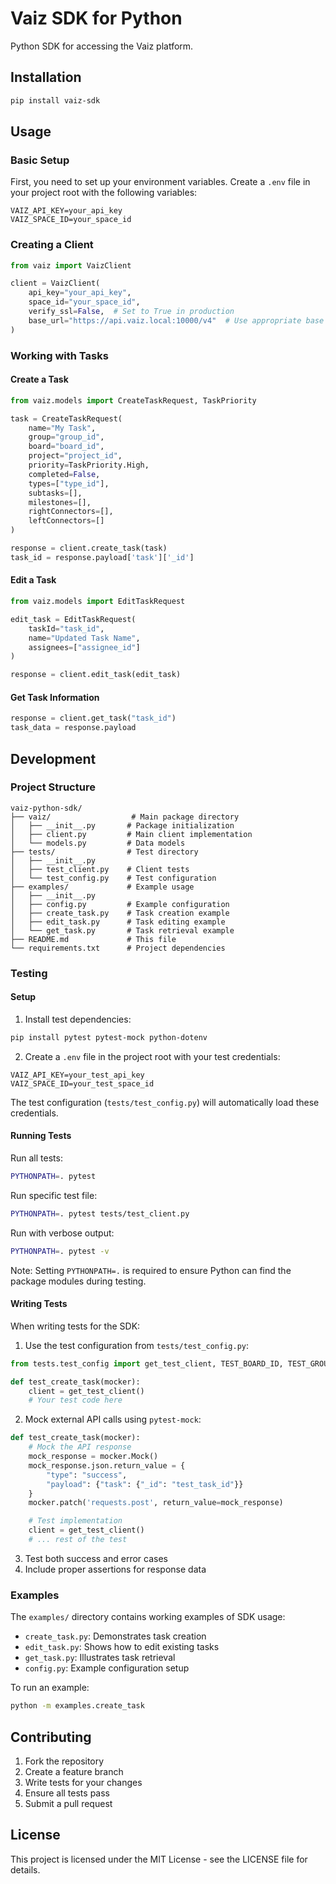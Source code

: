 # Vaiz SDK for Python

Python SDK for accessing the Vaiz platform.

## Installation

```bash
pip install vaiz-sdk
```

## Usage

### Basic Setup

First, you need to set up your environment variables. Create a `.env` file in your project root with the following variables:

```env
VAIZ_API_KEY=your_api_key
VAIZ_SPACE_ID=your_space_id
```

### Creating a Client

```python
from vaiz import VaizClient

client = VaizClient(
    api_key="your_api_key",
    space_id="your_space_id",
    verify_ssl=False,  # Set to True in production
    base_url="https://api.vaiz.local:10000/v4"  # Use appropriate base URL for your environment
)
```

### Working with Tasks

#### Create a Task

```python
from vaiz.models import CreateTaskRequest, TaskPriority

task = CreateTaskRequest(
    name="My Task",
    group="group_id",
    board="board_id",
    project="project_id",
    priority=TaskPriority.High,
    completed=False,
    types=["type_id"],
    subtasks=[],
    milestones=[],
    rightConnectors=[],
    leftConnectors=[]
)

response = client.create_task(task)
task_id = response.payload['task']['_id']
```

#### Edit a Task

```python
from vaiz.models import EditTaskRequest

edit_task = EditTaskRequest(
    taskId="task_id",
    name="Updated Task Name",
    assignees=["assignee_id"]
)

response = client.edit_task(edit_task)
```

#### Get Task Information

```python
response = client.get_task("task_id")
task_data = response.payload
```

## Development

### Project Structure

```
vaiz-python-sdk/
├── vaiz/                  # Main package directory
│   ├── __init__.py       # Package initialization
│   ├── client.py         # Main client implementation
│   └── models.py         # Data models
├── tests/                # Test directory
│   ├── __init__.py
│   ├── test_client.py    # Client tests
│   └── test_config.py    # Test configuration
├── examples/             # Example usage
│   ├── __init__.py
│   ├── config.py         # Example configuration
│   ├── create_task.py    # Task creation example
│   ├── edit_task.py      # Task editing example
│   └── get_task.py       # Task retrieval example
├── README.md             # This file
└── requirements.txt      # Project dependencies
```

### Testing

#### Setup

1. Install test dependencies:

```bash
pip install pytest pytest-mock python-dotenv
```

2. Create a `.env` file in the project root with your test credentials:

```env
VAIZ_API_KEY=your_test_api_key
VAIZ_SPACE_ID=your_test_space_id
```

The test configuration (`tests/test_config.py`) will automatically load these credentials.

#### Running Tests

Run all tests:

```bash
PYTHONPATH=. pytest
```

Run specific test file:

```bash
PYTHONPATH=. pytest tests/test_client.py
```

Run with verbose output:

```bash
PYTHONPATH=. pytest -v
```

Note: Setting `PYTHONPATH=.` is required to ensure Python can find the package modules during testing.

#### Writing Tests

When writing tests for the SDK:

1. Use the test configuration from `tests/test_config.py`:

```python
from tests.test_config import get_test_client, TEST_BOARD_ID, TEST_GROUP_ID

def test_create_task(mocker):
    client = get_test_client()
    # Your test code here
```

2. Mock external API calls using `pytest-mock`:

```python
def test_create_task(mocker):
    # Mock the API response
    mock_response = mocker.Mock()
    mock_response.json.return_value = {
        "type": "success",
        "payload": {"task": {"_id": "test_task_id"}}
    }
    mocker.patch('requests.post', return_value=mock_response)

    # Test implementation
    client = get_test_client()
    # ... rest of the test
```

3. Test both success and error cases
4. Include proper assertions for response data

### Examples

The `examples/` directory contains working examples of SDK usage:

- `create_task.py`: Demonstrates task creation
- `edit_task.py`: Shows how to edit existing tasks
- `get_task.py`: Illustrates task retrieval
- `config.py`: Example configuration setup

To run an example:

```bash
python -m examples.create_task
```

## Contributing

1. Fork the repository
2. Create a feature branch
3. Write tests for your changes
4. Ensure all tests pass
5. Submit a pull request

## License

This project is licensed under the MIT License - see the LICENSE file for details.
